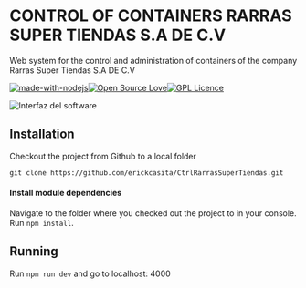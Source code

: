 # CONTROL OF CONTAINERS RARRAS SUPER TIENDAS S.A DE C.V
Web system for the control and administration of containers of the company Rarras Super Tiendas S.A DE C.V

[![made-with-nodejs](https://img.shields.io/badge/Made%20with-nodejs-1f425f.svg)](https://nodejs.org/es/)[![Open Source Love](https://badges.frapsoft.com/os/v1/open-source.png?v=103)](https://github.com/erickcasita/SoporteTecnicoCoronaSAT)[![GPL Licence](https://badges.frapsoft.com/os/gpl/gpl.png?v=103)](https://opensource.org/licenses/GPL-3.0/)

![Interfaz del software](https://raw.githubusercontent.com/erickcasita/SoporteTecnicoCoronaSAT/master/screenshots/scrshot1.png)
## Installation
Checkout the project from Github to a local folder

`git clone https://github.com/erickcasita/CtrlRarrasSuperTiendas.git`

#### Install module dependencies
Navigate to the folder where you checked out the project to in your console. Run `npm install`.
## Running
Run `npm run dev` and go to localhost: 4000   